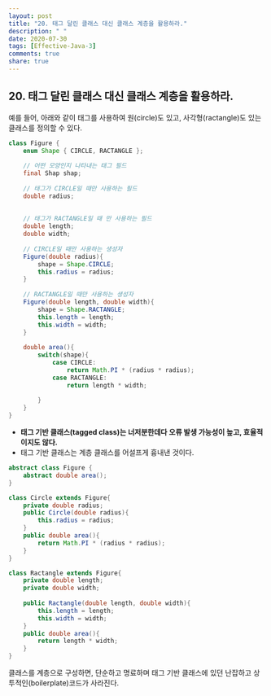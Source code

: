 ```yaml
---
layout: post
title: "20. 태그 달린 클래스 대신 클래스 계층을 활용하라."
description: " "
date: 2020-07-30
tags: [Effective-Java-3]
comments: true
share: true
---
```


## 20. 태그 달린 클래스 대신 클래스 계층을 활용하라.
예를 들어, 아래와 같이 태그를 사용하여 원(circle)도 있고, 사각형(ractangle)도 있는 클래스를 정의할 수 있다.
```java
class Figure {
	enum Shape { CIRCLE, RACTANGLE };
	
	// 어떤 모양인지 나타내는 태그 필드
	final Shap shap;
	
	// 태그가 CIRCLE일 때만 사용하는 필드
	double radius;
	
	
	// 태그가 RACTANGLE일 때 만 사용하는 필드
	double length;
	double width;
	
	// CIRCLE일 때만 사용하는 생성자
	Figure(double radius){
		shape = Shape.CIRCLE;
		this.radius = radius;
	}
	
	// RACTANGLE일 때만 사용하는 생성자
	Figure(double length, double width){
		shape = Shape.RACTANGLE;
		this.length = length;
		this.width = width;
	}
	
	double area(){
		switch(shape){
			case CIRCLE:
				return Math.PI * (radius * radius);
			case RACTANGLE:
				return length * width;
			
		}
	}
}
```

- __태그 기반 클래스(tagged class)는 너저분한데다 오류 발생 가능성이 높고, 효율적이지도 않다.__
- 태그 기반 클래스는 계층 클래스를 어설프게 흉내낸 것이다.


```java
abstract class Figure {
	abstract double area();
}

class Circle extends Figure{
	private double radius;
	public Circle(double radius){
		this.radius = radius;
	}
	public double area(){
		return Math.PI * (radius * radius);
	}
}

class Ractangle extends Figure{
	private double length;
	private double width;
	
	public Ractangle(double length, double width){
		this.length = length;
		this.width = width;
	}
	public double area(){
		return length * width;
	}
}
```
클래스를 계층으로 구성하면, 단순하고 명료하며 태그 기반 클래스에 있던 난잡하고 상투적인(boilerplate)코드가 사라진다.
